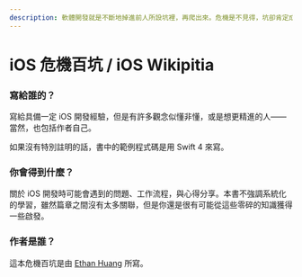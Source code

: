 ```yaml
---
description: 軟體開發就是不斷地掉進前人所設坑裡，再爬出來。危機是不見得，坑卻肯定成千上百
---
```


# iOS 危機百坑 / iOS Wikipitia

### 寫給誰的？

寫給具備一定 iOS 開發經驗，但是有許多觀念似懂非懂，或是想更精進的人——當然，也包括作者自己。

如果沒有特別註明的話，書中的範例程式碼是用 Swift 4 來寫。

### 你會得到什麼？

關於 iOS 開發時可能會遇到的問題、工作流程，與心得分享。本書不強調系統化的學習，雖然篇章之間沒有太多關聯，但是你還是很有可能從這些零碎的知識獲得一些啟發。

### 作者是誰？

這本危機百坑是由 [Ethan Huang](https://twitter.com/ethanhuang13) 所寫。

